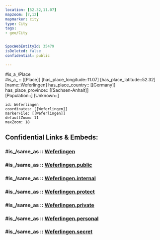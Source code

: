 ```yaml
---
location: [52.32,11.07] 
mapzoom: [7,12] 
mapmarker: city 
type: City
tags:
- geo/City


SpocWebEntityId: 35479
isDeleted: false
confidential: public

---
```

#is_a_/Place  
#is_a_ :: [[Place]] 
[has_place_longitude::11.07] 
[has_place_latitude::52.32] 
[name::Weferlingen] 
has_place_country:: [[Germany]]  
has_place_province:: [[Sachsen-Anhalt]]  
[Population::] 
[Unknown::] 


```leaflet
id: Weferlingen
coordinates: [[Weferlingen]] 
markerFile: [[Weferlingen]] 
defaultZoom: 11 
maxZoom: 18
```


## Confidential Links & Embeds: 

### #is_/same_as :: [Weferlingen](/_Standards/Earth/Continent/Europe/Europe~Central/Germany/Germany~East/Sachsen-Anhalt/counties~SA/Börde/cities~Börde/Oebisfelde-Weferlingen/City/Weferlingen.md) 

### #is_/same_as :: [Weferlingen.public](/_public/Earth/Continent/Europe/Europe~Central/Germany/Germany~East/Sachsen-Anhalt/counties~SA/Börde/cities~Börde/Oebisfelde-Weferlingen/City/Weferlingen.public.md) 

### #is_/same_as :: [Weferlingen.internal](/_internal/Earth/Continent/Europe/Europe~Central/Germany/Germany~East/Sachsen-Anhalt/counties~SA/Börde/cities~Börde/Oebisfelde-Weferlingen/City/Weferlingen.internal.md) 

### #is_/same_as :: [Weferlingen.protect](/_protect/Earth/Continent/Europe/Europe~Central/Germany/Germany~East/Sachsen-Anhalt/counties~SA/Börde/cities~Börde/Oebisfelde-Weferlingen/City/Weferlingen.protect.md) 

### #is_/same_as :: [Weferlingen.private](/_private/Earth/Continent/Europe/Europe~Central/Germany/Germany~East/Sachsen-Anhalt/counties~SA/Börde/cities~Börde/Oebisfelde-Weferlingen/City/Weferlingen.private.md) 

### #is_/same_as :: [Weferlingen.personal](/_personal/Earth/Continent/Europe/Europe~Central/Germany/Germany~East/Sachsen-Anhalt/counties~SA/Börde/cities~Börde/Oebisfelde-Weferlingen/City/Weferlingen.personal.md) 

### #is_/same_as :: [Weferlingen.secret](/_secret/Earth/Continent/Europe/Europe~Central/Germany/Germany~East/Sachsen-Anhalt/counties~SA/Börde/cities~Börde/Oebisfelde-Weferlingen/City/Weferlingen.secret.md)

